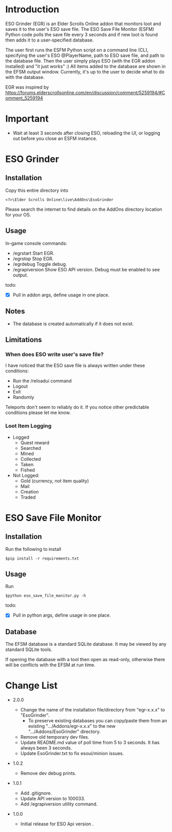 # Introduction
ESO Grinder (EGR) is an Elder Scrolls Online addon that monitors loot and saves it to the user's ESO save file. The ESO Save File Monitor (ESFM) Python code polls the save file every 3 seconds and if new loot is found then adds it to a user-specified database.

The user first runs the ESFM Python script on a command line (CL), specifying the user's ESO @PlayerName, path to ESO save file, and path to the database file. Then the user simply plays ESO (with the EGR addon installed) and "it just works" :) All items added to the database are shown in the EFSM output window. Currently, it's up to the user to decide what to do with the database.

EGR was inspired by https://forums.elderscrollsonline.com/en/discussion/comment/5259194/#Comment_5259194

# Important
- Wait at least 3 seconds after closing ESO, reloading the UI, or logging out before you close an ESFM instance. 

# ESO Grinder

## Installation

Copy this entire directory into 

    <?>\Elder Scrolls Online\live\AddOns\EsoGrinder

Please search the internet to find details on the AddOns directory location for your OS. 

## Usage

In-game console commands:

- /egrstart Start EGR.
- /egrstop Stop EGR.
- /egrdebug Toggle debug.
- /egrapiversion Show ESO API version. Debug must be enabled to see output.

todo:

- [x]  Pull in addon args, define usage in one place.

## Notes
- The database is created automatically if it does not exist.

## Limitations
###  When does ESO write user's save file?
I have noticed that the ESO save file is always written under these conditions:

- Run the /reloadui command
- Logout
- Exit
- Randomly

Teleports don't seem to reliably do it. If you notice other predictable conditions please let me know.

### Loot Item Logging
- Logged
    - Quest reward
    - Searched
    - Mined
    - Collected
    - Taken
    - Fished
- Not Logged:
    - Gold (currency, not item quality)
    - Mail
    - Creation
    - Traded

# ESO Save File Monitor

## Installation
Run the following to install 

    $pip install -r requirements.txt

## Usage

Run

    $python eso_save_file_monitor.py -h
    
todo:

- [x]  Pull in python args, define usage in one place.

## Database
The EFSM database is a standard SQLite database. It may be viewed by any standard SQLite tools.

If opening the database with a tool then open as read-only, otherwise there will be conflicts with the EFSM at run time.

# Change List

- 2.0.0
    - Change the name of the installation file/directory from "egr-x.x.x" to "EsoGrinder".
        - To preserve existing databases you can copy/paste them from an existing ".../Addons/egr-x.x.x" to the new 
        ".../Addons/EsoGrinder" directory.
    - Remove old temporary dev files.
    - Update README.md value of poll time from 5 to 3 seconds. It has always been 3 seconds.
    - Update EsoGrinder.txt to fix esoui/minion issues.

- 1.0.2
    - Remove dev debug prints.

- 1.0.1
    - Add .gitignore.
    - Update API version to 100033.
    - Add /egrapiversion utility command.
    
- 1.0.0
    - Initial release for ESO Api version .

